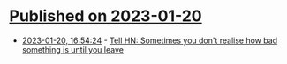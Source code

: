 # [Published on 2023-01-20](index.md)

* [2023-01-20, 16:54:24](https://news.ycombinator.com/item?id=34455934) - [Tell HN: Sometimes you don't realise how bad something is until you leave](https://news.ycombinator.com/item?id=34455934)
